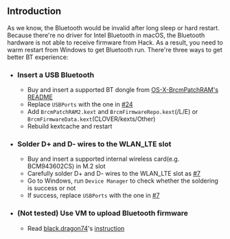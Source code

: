 ## Introduction
As we know, the Bluetooth would be invalid after long sleep or hard restart. Because there're no driver for Intel Bluetooth in macOS, the Bluetooth hardware is not able to receive firmware from Hack. As a result, you need to warm restart from Windows to get Bluetooth run. There're three ways to get better BT experience:

- ### Insert a USB Bluetooth
  - Buy and insert a supported BT dongle from [OS-X-BrcmPatchRAM's README](https://github.com/RehabMan/OS-X-BrcmPatchRAM/master/README.md)
  - Replace `USBPorts` with the one in [#24](https://github.com/daliansky/XiaoMi-Pro/issues/24)
  - Add `BrcmPatchRAM2.kext` and `BrcmFirmwareRepo.kext`(/L/E) or `BrcmFirmwareData.kext`(CLOVER/kexts/Other)
  - Rebuild kextcache and restart 

- ### Solder D+ and D- wires to the WLAN_LTE slot
  - Buy and insert a supported internal wireless card(e.g. BCM943602CS) in M.2 slot
  - Carefully solder D+ and D- wires to the WLAN_LTE slot as [#7](https://github.com/stevezhengshiqi/XiaoMi-Pro/issues/7)
  - Go to Windows, run `Device Manager` to check whether the soldering is success or not
  - If success, replace `USBPorts` with the one in [#7](https://github.com/stevezhengshiqi/XiaoMi-Pro/issues/7)

- ### (Not tested) Use VM to upload Bluetooth firmware
  - Read [black.dragon74](https://osxlatitude.com/profile/86692-blackdragon74)'s [instruction](https://osxlatitude.com/forums/topic/10127-updated-nov-2017-fix-btfirmwareuploader-in-macos-high-sierra)